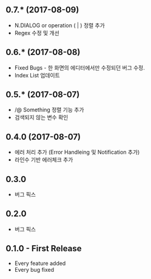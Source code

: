 ## 0.7.* (2017-08-09)
* N.DIALOG or operation ( | ) 정렬 추가
* Regex 수정 및 개선

## 0.6.* (2017-08-08)
* Fixed Bugs - 한 화면의 에디터에서만 수정되던 버그 수정.
* Index List 업데이트

## 0.5.* (2017-08-07)
* /@ Something 정렬 기능 추가
* 검색되지 않는 변수 확인

## 0.4.0 (2017-08-07)
* 에러 처리 추가 (Error Handleing 및 Notification 추가)
* 라인수 기반 에러체크 추가

## 0.3.0
* 버그 픽스
## 0.2.0
* 버그 픽스

## 0.1.0 - First Release
* Every feature added
* Every bug fixed

